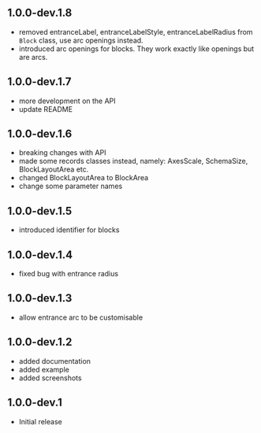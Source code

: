 ## 1.0.0-dev.1.8

- removed entranceLabel, entranceLabelStyle, entranceLabelRadius from `Block` class, use arc openings instead.
- introduced arc openings for blocks. They work exactly like openings
  but are arcs.

## 1.0.0-dev.1.7

- more development on the API
- update README

## 1.0.0-dev.1.6

- breaking changes with API
- made some records classes instead, namely: AxesScale, SchemaSize, BlockLayoutArea etc.
- changed BlockLayoutArea to BlockArea
- change some parameter names

## 1.0.0-dev.1.5

- introduced identifier for blocks

## 1.0.0-dev.1.4

- fixed bug with entrance radius

## 1.0.0-dev.1.3

- allow entrance arc to be customisable

## 1.0.0-dev.1.2

- added documentation
- added example
- added screenshots

## 1.0.0-dev.1

- Initial release
